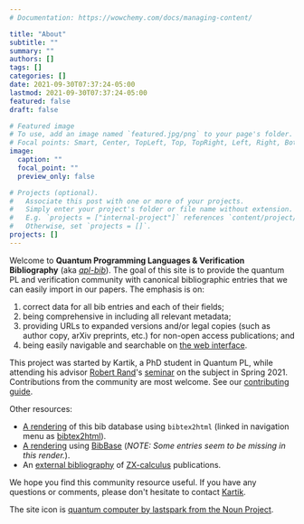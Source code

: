 ```yaml
---
# Documentation: https://wowchemy.com/docs/managing-content/

title: "About"
subtitle: ""
summary: ""
authors: []
tags: []
categories: []
date: 2021-09-30T07:37:24-05:00
lastmod: 2021-09-30T07:37:24-05:00
featured: false
draft: false

# Featured image
# To use, add an image named `featured.jpg/png` to your page's folder.
# Focal points: Smart, Center, TopLeft, Top, TopRight, Left, Right, BottomLeft, Bottom, BottomRight.
image:
  caption: ""
  focal_point: ""
  preview_only: false

# Projects (optional).
#   Associate this post with one or more of your projects.
#   Simply enter your project's folder or file name without extension.
#   E.g. `projects = ["internal-project"]` references `content/project/deep-learning/index.md`.
#   Otherwise, set `projects = []`.
projects: []
---
```


Welcome to **Quantum Programming Languages & Verification Bibliography** (aka _[qpl-bib](https://twitter.com/k4rtik/status/1402442480163995653)_). The goal of this site is to provide the quantum PL and verification community with canonical bibliographic entries that we can easily import in our papers. The emphasis is on:

1. correct data for all bib entries and each of their fields;
2. being comprehensive in including all relevant metadata;
3. providing URLs to expanded versions and/or legal copies (such as author copy, arXiv preprints, etc.) for non-open access publications; and
4. being easily navigable and searchable on [the web interface](../post/gh-org-ui/).

This project was started by Kartik, a PhD student in Quantum PL, while attending his advisor [Robert Rand](https://rand.cs.uchicago.edu/)'s [seminar](https://ks.cs.uchicago.edu/qpl-bib/qpv.html) on the subject in Spring 2021. Contributions from the community are most welcome. See our [contributing guide](https://github.com/QuantumPL/bib/blob/main/CONTRIBUTING.md).

Other resources:

- [A rendering](../retro/bbt.html) of this bib database using `bibtex2html` (linked in navigation menu as [bibtex2html](../retro/bbt.html)).
- [A rendering](../base) using [BibBase](https://bibbase.org/) (_NOTE: Some entries seem to be missing in this render._).
- An [external bibliography](https://zxcalculus.com/publications.html) of [ZX-calculus](../tag/zx-calculus) publications.

We hope you find this community resource useful. If you have any questions or comments, please don't hesitate to contact [Kartik](https://ks.cs.uchicago.edu/).

The site icon is [quantum computer by lastspark from the Noun Project](https://thenounproject.com/term/quantum-computer/1697151/).
